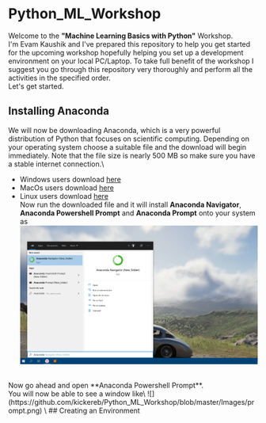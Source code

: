 # Python_ML_Workshop
Welcome to the **"Machine Learning Basics with Python"** Workshop.\
I'm Evam Kaushik and I've prepared this repository to help you get started for the upcoming workshop hopefully helping you set up a development environment on your local PC/Laptop. To take full benefit of the workshop I suggest you go through this repository very thoroughly and perform all the activities in the specified order.\
Let's get started.

## Installing Anaconda
We will now be downloading Anaconda, which is a very powerful distribution of Python that focuses on scientific computing. Depending on your operating system choose a suitable file and the download will begin immediately. Note that the file size is nearly 500 MB so make sure you have a stable internet connection.\
* Windows users download [here](https://repo.anaconda.com/archive/Anaconda3-2020.02-Windows-x86_64.exe)
* MacOs users download [here](https://repo.anaconda.com/archive/Anaconda3-2020.02-MacOSX-x86_64.pkg)
* Linux users download [here](https://repo.anaconda.com/archive/Anaconda3-2020.02-Linux-x86_64.sh) <br>
Now run the downloaded file and it will install **Anaconda Navigator**, **Anaconda Powershell Prompt** and **Anaconda Prompt** onto your system as\
![](https://github.com/kickereb/Python_ML_Workshop/blob/master/Images/Statrt_menu.png)
<br>
Now go ahead and open **Anaconda Powershell Prompt**. <br>
You will now be able to see a window like\
![](https://github.com/kickereb/Python_ML_Workshop/blob/master/Images/prompt.png)
 \
## Creating an Environment
